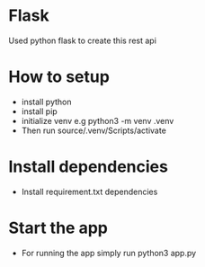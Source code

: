 # Flask
Used python flask to create this rest api
# How to setup
- install python
- install pip
- initialize venv e.g python3 -m venv .venv
- Then run source/.venv/Scripts/activate

# Install dependencies
- Install requirement.txt dependencies

# Start the app
- For running the app simply run python3 app.py